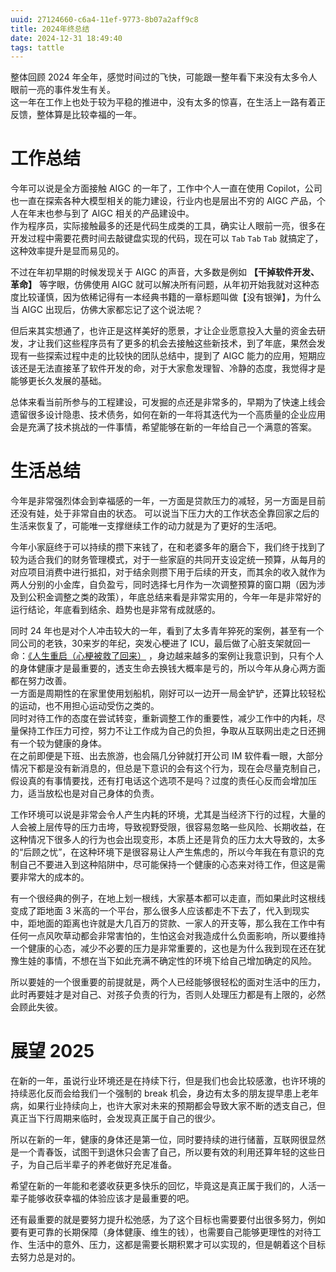 ```yaml
---
uuid: 27124660-c6a4-11ef-9773-8b07a2aff9c8
title: 2024年终总结
date: 2024-12-31 18:49:40
tags: tattle
---
```

整体回顾 2024 年全年，感觉时间过的飞快，可能跟一整年看下来没有太多令人眼前一亮的事件发生有关。  
这一年在工作上也处于较为平稳的推进中，没有太多的惊喜，在生活上一路有着正反馈，整体算是比较幸福的一年。  

<!-- more -->

# 工作总结

今年可以说是全方面接触 AIGC 的一年了，工作中个人一直在使用 Copilot，公司也一直在探索各种大模型相关的能力建设，行业内也是层出不穷的 AIGC 产品，个人在年末也参与到了 AIGC 相关的产品建设中。  
作为程序员，实际接触最多的还是代码生成类的工具，确实让人眼前一亮，很多在开发过程中需要花费时间去敲键盘实现的代码，现在可以 `Tab` `Tab` `Tab` 就搞定了，这种效率提升是显而易见的。

不过在年初早期的时候发现关于 AIGC 的声音，大多数是例如 __【干掉软件开发、革命】__ 等字眼，仿佛使用 AIGC 就可以解决所有问题，从年初开始我就对这种态度比较谨慎，因为依稀记得有一本经典书籍的一章标题叫做【没有银弹】，为什么当 AIGC 出现后，仿佛大家都忘记了这个说法呢？  

但后来其实想通了，也许正是这样美好的愿景，才让企业愿意投入大量的资金去研发，才让我们这些程序员有了更多的机会去接触这些新技术，到了年底，果然会发现有一些探索过程中走的比较快的团队总结中，提到了 AIGC 能力的应用，短期应该还是无法直接革了软件开发的命，对于大家愈发理智、冷静的态度，我觉得才是能够更长久发展的基础。  

总体来看当前所参与的工程建设，可发掘的点还是非常多的，早期为了快速上线会遗留很多设计隐患、技术债务，如何在新的一年将其迭代为一个高质量的企业应用会是充满了技术挑战的一件事情，希望能够在新的一年给自己一个满意的答案。  

# 生活总结

今年是非常强烈体会到幸福感的一年，一方面是贷款压力的减轻，另一方面是目前还没有娃，处于非常自由的状态。
可以说当下压力大的工作状态全靠回家之后的生活来恢复了，可能唯一支撑继续工作的动力就是为了更好的生活吧。  

今年小家庭终于可以持续的攒下来钱了，在和老婆多年的磨合下，我们终于找到了较为适合我们的财务管理模式，对于一些家庭的共同开支设定统一预算，从每月的对应项目消费中进行抵扣，对于结余则攒下用于后续的开支，而其余的收入就作为两人分别的小金库，自负盈亏，同时选择七月作为一次调整预算的窗口期（因为涉及到公积金调整之类的政策），年底总结来看是非常实用的，今年一年是非常好的运行结论，年底看到结余、趋势也是非常有成就感的。  

同时 24 年也是对个人冲击较大的一年，看到了太多青年猝死的案例，甚至有一个同公司的老铁，30来岁的年纪，突发心梗进了 ICU，最后做了心脏支架就回一命：[《人生重启（心梗被救了回来）](https://www.v2ex.com/t/1061532) ，身边越来越多的案例让我意识到，只有个人的身体健康才是最重要的，透支生命去换钱大概率是亏的，所以今年从身心两方面都在努力改善。  
一方面是周期性的在家里使用划船机，刚好可以一边开一局金铲铲，还算比较轻松的运动，也不用担心运动受伤之类的。  
同时对待工作的态度在尝试转变，重新调整工作的重要性，减少工作中的内耗，尽量保持工作压力可控，努力不让工作成为自己的负担，争取从互联网出走之日还拥有一个较为健康的身体。  
在之前即便是下班、出去旅游，也会隔几分钟就打开公司 IM 软件看一眼，大部分情况下都是没有新消息的，但总是下意识的会有这个行为，现在会尽量克制自己，假设真的有事情要找，还有打电话这个选项不是吗？过度的责任心反而会增加压力，适当放松也是对自己身体的负责。  

工作环境可以说是非常会令人产生内耗的环境，尤其是当经济下行的过程，大量的人会被上层传导的压力击垮，导致视野受限，很容易忽略一些风险、长期收益，在这种情况下很多人的行为也会出现变形，本质上还是背负的压力太大导致的，太多的“后顾之忧”，在这种环境下是很容易让人产生焦虑的，所以今年我在有意识的克制自己不要进入到这种陷阱中，尽可能保持一个健康的心态来对待工作，但这是需要非常大的成本的。  

有一个很经典的例子，在地上划一根线，大家基本都可以走直，而如果此时这根线变成了距地面 3 米高的一个平台，那么很多人应该都走不下去了，代入到现实中，距地面的距离也许就是大几百万的贷款、一家人的开支等，那么我在工作中有任何一点风吹草动都会非常害怕的，生怕这会对我造成什么负面影响，所以要维持一个健康的心态，减少不必要的压力是非常重要的，这也是为什么我到现在还在犹豫生娃的事情，不想在当下如此充满不确定性的环境下给自己增加确定的风险。  

所以要娃的一个很重要的前提就是，两个人已经能够很轻松的面对生活中的压力，此时再要娃才是对自己、对孩子负责的行为，否则人处理压力都是有上限的，必然会顾此失彼。  

# 展望 2025

在新的一年，虽说行业环境还是在持续下行，但是我们也会比较感激，也许环境的持续恶化反而会给我们一个强制的 break 机会，身边有太多的朋友提早患上老年病，如果行业持续向上，也许大家对未来的预期都会导致大家不断的透支自己，但真正当下行周期来临时，会发现真正属于自己的很少。  

所以在新的一年，健康的身体还是第一位，同时要持续的进行储蓄，互联网很显然是一个青春饭，试图干到退休只会害了自己，所以要有效的利用还算年轻的这些日子，为自己后半辈子的养老做好充足准备。  

希望在新的一年能和老婆收获更多快乐的回忆，毕竟这是真正属于我们的，人活一辈子能够收获幸福的体验应该才是最重要的吧。  

还有最重要的就是要努力提升松弛感，为了这个目标也需要要付出很多努力，例如要有更可靠的长期保障（身体健康、维生的钱），也需要自己能够更理性的对待工作、生活中的意外、压力，这都是需要长期积累才可以实现的，但是朝着这个目标去努力总是对的。  